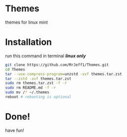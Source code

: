 # Themes
themes for linux mint
# Installation
run this command in terminal ***linux only***
```bash
git clone https://github.com/MrJeff1/Themes.git
cd Themes
tar --use-compress-program=unzstd -xvf themes.tar.zst
tar --zstd -xvf themes.tar.zst
sudo rm themes.tar.zst -f -r
sudo rm README.md -f -r
sudo mv /* ~/.themes
reboot # rebooting is optional
```
# Done!
have fun!
